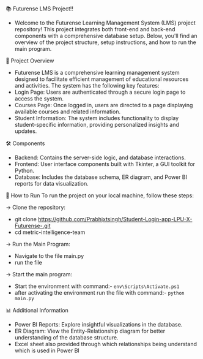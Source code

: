 📚 Futurense LMS Project!!
- Welcome to the Futurense Learning Management System (LMS) project repository! This project integrates both front-end and back-end components with a comprehensive database setup. Below, you'll find an overview of the project structure, setup instructions, and how to run the main program.




🌟 Project Overview
- Futurense LMS is a comprehensive learning management system designed to facilitate efficient management of educational resources and activities. The system has the following key features:
- Login Page: Users are authenticated through a secure login page to access the system.
- Courses Page: Once logged in, users are directed to a page displaying available courses and related information.
- Student Information: The system includes functionality to display student-specific information, providing personalized insights and updates.




🛠️ Components
- Backend: Contains the server-side logic, and database interactions.
- Frontend: User interface components built with Tkinter, a GUI toolkit for Python.
- Database: Includes the database schema, ER diagram, and Power BI reports for data visualization.



🚀 How to Run
To run the project on your local machine, follow these steps:



-> Clone the repository:
- git clone https://github.com/Prabhjxtsingh/Student-Login-app-LPU-X-Futurense-.git
- cd metric-intelligence-team


-> Run the Main Program:
- Navigate to the file main.py
- run the file 



-> Start the main program:
- Start the environment with command:- ```env\Scripts\Activate.ps1```
- after activating the environment run the file with command:- ```python main.py```




📊 Additional Information
- Power BI Reports: Explore insightful visualizations in the database.
- ER Diagram: View the Entity-Relationship diagram for better understanding of the database structure.
- Excel sheet also provided through which relationships being understand which is used in Power BI






